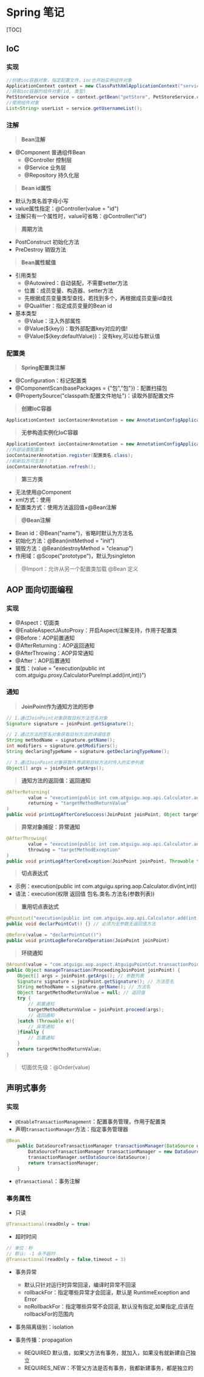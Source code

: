 # Spring 笔记

[TOC]

## IoC

### 实现

```java
//创建ioc容器对象，指定配置文件，ioc也开始实例组件对象
ApplicationContext context = new ClassPathXmlApplicationContext("services.xml", "daos.xml");
//获取ioc容器的组件对象(id, 类型)
PetStoreService service = context.getBean("petStore", PetStoreService.class);
//使用组件对象
List<String> userList = service.getUsernameList();
```

### 注解

> **Bean注解**

- @Component 普通组件Bean
  - @Controller 控制层
  - @Service 业务层
  - @Repository 持久化层

> **Bean id属性**

- 默认为类名首字母小写
- value属性指定：@Controller(value = "id")
- 注解只有一个属性时，value可省略：@Controller("id")

> **周期方法**

- PostConstruct 初始化方法
- PreDestroy 销毁方法

> **Bean属性赋值**

- 引用类型
  - @Autowired：自动装配，不需要setter方法
  - 位置：成员变量、构造器、setter方法
  - 先根据成员变量类型查找，若找到多个，再根据成员变量id查找
  - @Qualifier：指定成员变量的Bean id
- 基本类型
  - @Value：注入外部属性
  - @Value(${key})：取外部配置key对应的值!
  - @Value(${key:defaultValue})：没有key,可以给与默认值

### 配置类

> **Spring配置类注解**

  - @Configuration：标记配置类
  - @ComponentScan(basePackages = {"包","包"})：配置扫描包
  - @PropertySource("classpath:配置文件地址")：读取外部配置文件

> **创建IoC容器**

```java
ApplicationContext iocContainerAnnotation = new AnnotationConfigApplicationConte(配置类名.class);
```

> **无参构造实例化IoC容器**

```java
ApplicationContext iocContainerAnnotation = new AnnotationConfigApplicationConte();
//外部设置配置类
iocContainerAnnotation.register(配置类名.class);
//刷新后方可生效！！
iocContainerAnnotation.refresh();
```

> **第三方类**
- 无法使用@Component
- xml方式：使用<bean>
- 配置类方式：使用方法返回值+@Bean注解

> **@Bean注解**

- Bean id：@Bean("name")，省略时默认为方法名
- 初始化方法：@Bean(initMethod = "init")
- 销毁方法：@Bean(destroyMethod = "cleanup")
- 作用域：@Scope("prototype")，默认为singleton

> @Import：允许从另一个配置类加载 @Bean 定义

## AOP 面向切面编程

### 实现

- @Aspect：切面类
- @EnableAspectJAutoProxy：开启Aspectj注解支持，作用于配置类
- @Before：AOP前置通知
- @AfterReturning：AOP返回通知
- @AfterThrowing：AOP异常通知
- @After：AOP后置通知
- 属性：(value = "execution(public int com.atguigu.proxy.CalculatorPureImpl.add(int,int))")

### 通知

> **JoinPoint作为通知方法的形参**

```java
// 1.通过JoinPoint对象获取目标方法签名对象
Signature signature = joinPoint.getSignature();

// 2.通过方法的签名对象获取目标方法的详细信息
String methodName = signature.getName();
int modifiers = signature.getModifiers();
String declaringTypeName = signature.getDeclaringTypeName();

// 3.通过JoinPoint对象获取外界调用目标方法时传入的实参列表
Object[] args = joinPoint.getArgs();
```

> **通知方法的返回值：返回通知**

```java
@AfterReturning(
        value = "execution(public int com.atguigu.aop.api.Calculator.add(int,int))",
        returning = "targetMethodReturnValue"
)
public void printLogAfterCoreSuccess(JoinPoint joinPoint, Object targetMethodReturnValue)
```

> **异常对象捕捉：异常通知**

```java
@AfterThrowing(
        value = "execution(public int com.atguigu.aop.api.Calculator.add(int,int))",
        throwing = "targetMethodException"
)
public void printLogAfterCoreException(JoinPoint joinPoint, Throwable targetMethodException)
```

> **切点表达式**

- 示例：execution(public int com.atguigu.spring.aop.Calculator.div(int,int))
- 语法：execution(权限 返回值 包名.类名.方法名(参数列表))

> **重用切点表达式**

```java
@Pointcut("execution(public int com.atguigu.aop.api.Calculator.add(int,int)))")
public void declarPointCut() {} // 必须为无参数无返回值方法

@Before(value = "declarPointCut()")
public void printLogBeforeCoreOperation(JoinPoint joinPoint)
```

> **环绕通知**

```java
@Around(value = "com.atguigu.aop.aspect.AtguiguPointCut.transactionPointCut()")
public Object manageTransaction(ProceedingJoinPoint joinPoint) {
    Object[] args = joinPoint.getArgs(); // 参数列表
    Signature signature = joinPoint.getSignature(); // 方法签名
    String methodName = signature.getName(); // 方法名
    Object targetMethodReturnValue = null; // 返回值
    try {
        // 前置通知
        targetMethodReturnValue = joinPoint.proceed(args);
        // 返回通知
    }catch (Throwable e){
        // 异常通知
    }finally {
        // 后置通知
    }
    return targetMethodReturnValue;
}
```

> 切面优先级：@Order(value)

## 声明式事务

### 实现

- `@EnableTransactionManagement`：配置事务管理，作用于配置类
- 声明`transactionManager`方法：指定事务管理器

```java
@Bean
    public DataSourceTransactionManager transactionManager(DataSource dataSource){
        DataSourceTransactionManager transactionManager = new DataSourceTransactionManager();
        transactionManager.setDataSource(dataSource);
        return transactionManager;
    }
```

- `@Transactional`：事务注解

### 事务属性

- 只读
```java
@Transactional(readOnly = true)
```

- 超时时间
```java
// 单位：秒
// 默认: -1 永不超时
@Transactional(readOnly = false,timeout = 3)
```

- 事务异常
  - 默认只针对运行时异常回滚，编译时异常不回滚
  - rollbackFor：指定哪些异常才会回滚，默认是 RuntimeException and Error
  - noRollbackFor：指定哪些异常不会回滚, 默认没有指定,如果指定,应该在rollbackFor的范围内

- 事务隔离级别：isolation
- 事务传播：propagation
  - REQUIRED 默认值，如果父方法有事务，就加入，如果没有就新建自己独立
  - REQUIRES_NEW：不管父方法是否有事务，我都新建事务，都是独立的